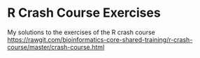 # R Crash Course Exercises

My solutions to the exercises of the R crash course https://rawgit.com/bioinformatics-core-shared-training/r-crash-course/master/crash-course.html


